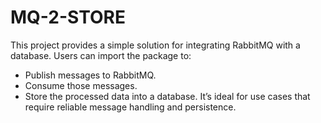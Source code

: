 # MQ-2-STORE
This project provides a simple solution for integrating RabbitMQ with a database. Users can import the package to:

- Publish messages to RabbitMQ.
- Consume those messages.
- Store the processed data into a database.
  It’s ideal for use cases that require reliable message handling and persistence.
